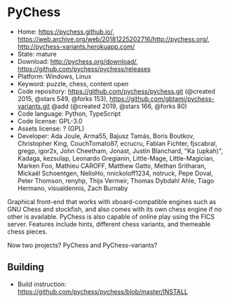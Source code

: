 # PyChess

- Home: https://pychess.github.io/, https://web.archive.org/web/20181225202716/http://pychess.org/, http://pychess-variants.herokuapp.com/
- State: mature
- Download: http://pychess.org/download/, https://github.com/pychess/pychess/releases
- Platform: Windows, Linux
- Keyword: puzzle, chess, content open
- Code repository: https://github.com/pychess/pychess.git (@created 2015, @stars 549, @forks 153), https://github.com/gbtami/pychess-variants.git @add (@created 2019, @stars 166, @forks 80)
- Code language: Python, TypeScript
- Code license: GPL-3.0
- Assets license: ? (GPL)
- Developer: Ada Joule, Arma55, Bajusz Tamás, Boris Boutkov, Christopher King, CouchTomato87, ecrucru, Fabian Fichter, fjscabral, gregp, igor2x, John Cheetham, Jonast, Justin Blanchard, "Ka (upkah)", Kadaga, kezsulap, Leonardo Gregianin, Little-Mage, Little-Magician, Marken Foo, Mathieu CAROFF, Matthew Gatto, Methan Sritharan, Mickaël Schoentgen, NelloHo, nnickoloff1234, notruck, Pepe Doval, Peter Thomson, renyhp, Thijs Vermeir, Thomas Dybdahl Ahle, Tiago Hermano, visualdennis, Zach Burnaby

Graphical front-end that works with xboard-compatible engines such as GNU Chess and stockfish, and also comes with its own chess engine if no other is available.
PyChess is also capable of online play using the FICS server. Features include hints, different chess variants, and themeable chess pieces.

Now two projects? PyChess and PyChess-variants?

## Building

- Build instruction: https://github.com/pychess/pychess/blob/master/INSTALL
